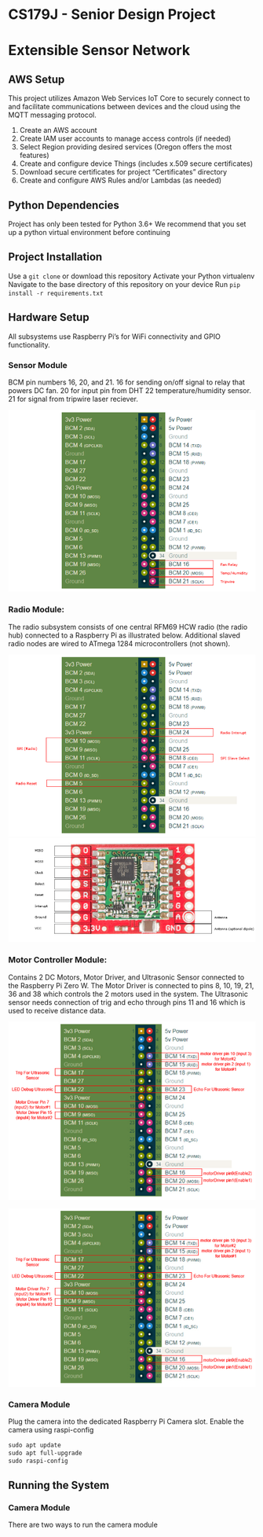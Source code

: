 # CS179J - Senior Design Project

# Extensible Sensor Network

## AWS Setup
This project utilizes Amazon Web Services IoT Core to securely connect to and facilitate communications between devices and the cloud using the MQTT messaging protocol.

1. Create an AWS account
1. Create IAM user accounts to manage access controls (if needed)
1. Select Region providing desired services (Oregon offers the most features)
1. Create and configure device Things (includes x.509 secure certificates)
1. Download secure certificates for project “Certificates” directory
1. Create and configure AWS Rules and/or Lambdas (as needed)



## Python Dependencies
Project has only been tested for Python 3.6+
We recommend that you set up a python virtual environment before continuing

## Project Installation
Use a `git clone` or download this repository
Activate your Python virtualenv
Navigate to the base directory of this repository on your device
Run `pip install -r requirements.txt`

## Hardware Setup
All subsystems use Raspberry Pi’s for WiFi connectivity and GPIO functionality.

### Sensor Module
BCM pin numbers 16, 20, and 21. 16 for sending on/off signal to relay that powers DC fan. 20 for input pin from DHT 22 temperature/humidity sensor. 21 for signal from tripwire laser reciever. 

![Sensor Module Pinout](/Images/raspberry-pi-pinout_ryan.png)


### Radio Module:
The radio subsystem consists of one central RFM69 HCW radio (the radio hub) connected to a Raspberry Pi as illustrated below.  Additional slaved radio nodes are wired to ATmega 1284 microcontrollers (not shown).

![Sensor Module Pinout](/Images/raspberry-rfm69_pinout.png)
![Sensor Module Pinout](/Images/rfm69_pinout.png)

### Motor Controller Module:
Contains 2 DC Motors, Motor Driver, and Ultrasonic Sensor connected to the Raspberry Pi Zero W. The Motor Driver is connected to pins 8, 10, 19, 21, 36 and 38 which controls the 2 motors used in the system. The Ultrasonic sensor needs connection of trig and echo through pins 11 and 16 which is used to receive distance data. 

![Sensor Module Pinout](/Images/raspberryPi_pinout_motorController.png)

<p align="center">
  <img src="/Images/raspberryPi_pinout_motorController.png">
</p>

### Camera Module
Plug the camera into the dedicated Raspberry Pi Camera slot.
Enable the camera using raspi-config
```
sudo apt update
sudo apt full-upgrade
sudo raspi-config
```

## Running the System

### Camera Module
There are two ways to run the camera module


